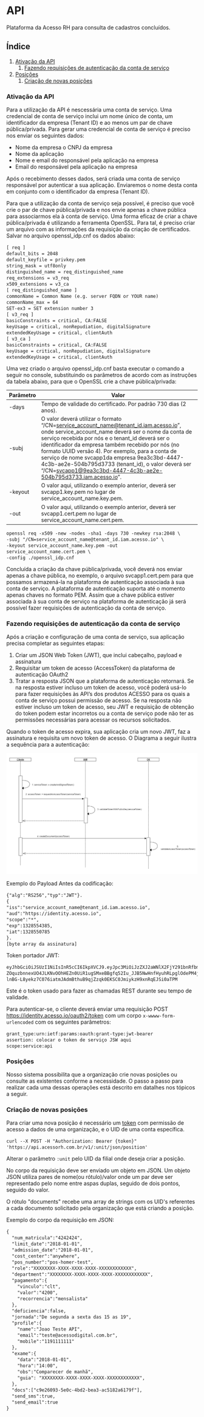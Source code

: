 # **API**

 Plataforma da Acesso RH para consulta de cadastros concluídos.

## Índice

1.  [Ativação da API](#ativação-da-api)
    1. [Fazendo requisições de autenticação da conta de serviço](#fazendo-requisições-de-autenticação-da-conta-de-serviço)
2.  [Posições](#posições)
    1. [Criação de novas posições](#criação-de-novas-posições)

### Ativação da API

Para a utilização da API é nescessária uma conta de serviço. Uma credencial de conta de serviço inclui um nome único de conta, um identificador da empresa (Tenant ID) e ao menos um par de chave pública/privada. Para gerar uma credencial de conta de serviço é preciso nos enviar os seguintes dados: 

- Nome da empresa o CNPJ da empresa
- Nome da aplicação
- Nome e email do responsável pela aplicação na empresa
- Email do responsável pela aplicação na empresa

Após o recebimento desses dados, será criada uma conta de serviço responsável por autenticar a sua aplicação. Enviaremos o nome desta conta em conjunto com o identificador da empresa (Tenant ID). 

Para que a utilização da conta de serviço seja possível, é preciso que você crie o par de chave pública/privada e nos envie apenas a chave pública para associarmos ela à conta de serviço. Uma forma eficaz de criar a chave pública/privada é utilizando a ferramenta OpenSSL. Para tal, é preciso criar um arquivo com as informações da requisição da criação de certificados. Salvar no arquivo openssl_idp.cnf os dados abaixo: 

```
[ req ] 
default_bits = 2048 
default_keyfile = privkey.pem 
string_mask = utf8only 
distinguished_name = req_distinguished_name 
req_extensions = v3_req 
x509_extensions = v3_ca 
[ req_distinguished_name ] 
commonName = Common Name (e.g. server FQDN or YOUR name) 
commonName_max = 64 
SET-ex3 = SET extension number 3 
[ v3_req ] 
basicConstraints = critical, CA:FALSE 
keyUsage = critical, nonRepudiation, digitalSignature 
extendedKeyUsage = critical, clientAuth 
[ v3_ca ] 
basicConstraints = critical, CA:FALSE 
keyUsage = critical, nonRepudiation, digitalSignature 
extendedKeyUsage = critical, clientAuth
```

Uma vez criado o arquivo openssl_idp.cnf basta executar o comando a seguir no console, substituindo os parâmetros de acordo com as instruções da tabela abaixo, para que o OpenSSL crie a chave pública/privada:

| Parâmetro | Valor |
| --------- | ----- |
| -days | Tempo de validade do certificado. Por padrão 730 dias (2 anos). |
| -subj | O valor deverá utilizar o formato “/CN=service_account_name@tenant_id.iam.acesso.io”, onde service_account_name deverá ser o nome da conta de serviço recebida por nós e o tenant_id deverá ser o identificador da empresa também recebido por nós (no formato UUID versão 4). Por exemplo, para a conta de serviço de nome svcapp1da empresa 9ea3c3bd-4447-4c3b-ae2e-504b795d3733 (tenant_id), o valor deverá ser “/CN=svcapp1@9ea3c3bd-4447-4c3b-ae2e-504b795d3733.iam.acesso.io”. |
| -keyout | O valor aqui, utilizando o exemplo anterior, deverá ser svcapp1.key.pem no lugar de service_account_name.key.pem. |
| -out | O valor aqui, utilizando o exemplo anterior, deverá ser svcapp1.cert.pem no lugar de service_account_name.cert.pem. |

```
openssl req -x509 -new -nodes -sha1 -days 730 -newkey rsa:2048 \ 
-subj "/CN=service_account_name@tenant_id.iam.acesso.io" \ 
-keyout service_account_name.key.pem -out service_account_name.cert.pem \ 
-config ./openssl_idp.cnf 
```

Concluída a criação da chave pública/privada, você deverá nos enviar apenas a chave pública, no exemplo, o arquivo svcapp1.cert.pem para que possamos armazená-la na plataforma de autenticação associada à sua conta de serviço. A plataforma de autenticação suporta até o momento apenas chaves no formato PEM. Assim que a chave pública estiver associada à sua conta de serviço na plataforma de autenticação já será possível fazer requisições de autenticação da conta de serviço. 

### Fazendo requisições de autenticação da conta de serviço

Após a criação e configuração de uma conta de serviço, sua aplicação precisa completar as seguintes etapas: 

1. Criar um JSON Web Token (JWT), que inclui cabeçalho, payload e 
assinatura 
2. Requisitar um token de acesso (AccessToken) da plataforma de 
autenticação OAuth2 
3. Tratar a resposta JSON que a plataforma de autenticação retornará. Se na resposta estiver incluso um token de acesso, você poderá usá-lo para fazer requisições às API’s dos produtos ACESSO para os quais a conta de serviço possui permissão de acesso. Se na resposta não estiver incluso um token de acesso, seu JWT e requisição de obtenção do token podem estar incorretos ou a conta de serviço pode não ter as permissões necessárias para acessar os recursos solicitados. 

Quando o token de acesso expira, sua aplicação cria um novo JWT, faz a assinatura e requisita um novo token de 
acesso. 
O Diagrama a seguir ilustra a sequência para a autenticação: 

![Diagram](/assets/images/diagram.png?raw=true "Diagram")

Exemplo do Payload Antes da codificação: 

```
{"alg":"RS256","typ":"JWT"}.
{
"iss":"service_account_name@tenant_id.iam.acesso.io",
"aud":"https://identity.acesso.io",
"scope":"*",
"exp":1328554385,
"iat":1328550785
}.
[byte array da assinatura]
```

Token portador JWT:

```
eyJhbGciOiJSUzI1NiIsInR5cCI6IkpXVCJ9.eyJpc3MiOiJzZXJ2aWNlX2FjY291bnRfbmFtZUB0ZW5hbnRfaWQuaWFtLmFjZXNzby5pbyIsInN1YiI6InVzZXJfaWRlbnRpZmllciIsImF1ZCI6Imh0dHBzOi8vaWRlbnRpdHkuYWNlc3NvLmlvL29hdXRoMi90b2tlbiIsInNjb3BlIjoiKiIsImV4cCI6MTMyODU1NDM4NSwiaWF0IjoxMzI4NTUwNzg1fQ.R5PT3GRtsg5UJYr-ZOquzbnnexUO4JLKNvOOhHEZn0UiR1ugSMxeBBgfq52Iu_JJB5NwHnfHyuhRLpglOdePM4jlrKE_k7uvhOKUYccg6Su-lnBG-L8yekz7C076iatmJAdmBthuB9qjZzqk0EKSC0JmiykzH9xnRqEJSi0aTPM
```

Este é o token usado para fazer as chamadas REST durante seu tempo de validade.

Para autenticar-se, o cliente deverá enviar uma requisição POST https://identity.acesso.io/oauth2/token  com um corpo `x-wwww-form-urlencoded` com os seguintes parâmetros:

```
grant_type:urn:ietf:params:oauth:grant-type:jwt-bearer
assertion: colocar o token de serviço JSW aqui
scope:service:api
```

### Posições
Nosso sistema possibilita que a organização crie novas posições ou consulte as existentes conforme a necessidade. O passo a passo para realizar cada uma dessas operações está descrito em datalhes nos tópicos a seguir.

### Criação de novas posições

Para criar uma nova posição é necessário um [token](#token) com permissão de acesso a dados de uma organização, e o UID de uma conta específica.

```
curl --X POST -H "Authorization: Bearer {token}" 'https://api.acessorh.com.br/v1/:unit/json/position'
```

Alterar o parâmetro `:unit` pelo UID da filial onde deseja criar a posição.

No corpo da requisição deve ser enviado um objeto em JSON. Um objeto JSON utiliza pares de nome(ou rótulo)/valor onde um par deve ser representado pelo nome entre aspas duplas, seguido de dois pontos, seguido do valor.

O rótulo "documents" recebe uma array de strings com os UID's referentes a cada documento solicitado pela organização que está criando a posição.

Exemplo do corpo da requisição em JSON:

```
{
  "num_matricula":"4242424",
  "limit_date":"2018-01-01",
  "admission_date":"2018-01-01",
  "cost_center":"anywhere",
  "pos_number":"pos-homer-test",
  "role":"XXXXXXXX-XXXX-XXXX-XXXX-XXXXXXXXXXXX",
  "department":"XXXXXXXX-XXXX-XXXX-XXXX-XXXXXXXXXXXX",
  "pagamento":{
    "vinculo":"clt",
    "valor":"4200",
    "recorrencia":"mensalista"
  },
  "deficiencia":false,
  "jornada":"De segunda a sexta das 15 as 19",
  "profile":{
    "name":"Joao Teste API",
    "email":"teste@acessodigital.com.br",
    "mobile":"1191111111"
  },
  "exame":{
    "data":"2018-01-01",
    "hora":"14:00",
    "obs":"Comparecer de manhã",
    "guia": "XXXXXXXX-XXXX-XXXX-XXXX-XXXXXXXXXXXX",
  },
  "docs":["c9e26093-5e0c-4bd2-bea3-ac5182a6179f"],
  "send_sms":true,
  "send_email":true
}
```